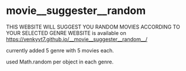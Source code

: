 # __movie__suggester__random__
THIS WEBSITE WILL SUGGEST YOU RANDOM MOVIES ACCORDING TO YOUR SELECTED GENRE
WEBSITE is available on https://venkyvt7.github.io/__movie__suggester__random__/

currently added 5 genre with 5 movies each. 

used Math.random   per object in each genre.
